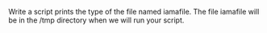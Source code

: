 Write a script prints the type of the file named iamafile. The file iamafile will be in the /tmp directory when we will run your script.
